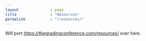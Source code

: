 ```yaml
---
layout              : page
title               : "Resources"
permalink           : "/resources/"
---
```


Will port https://thegradingconference.com/resources/ over here.